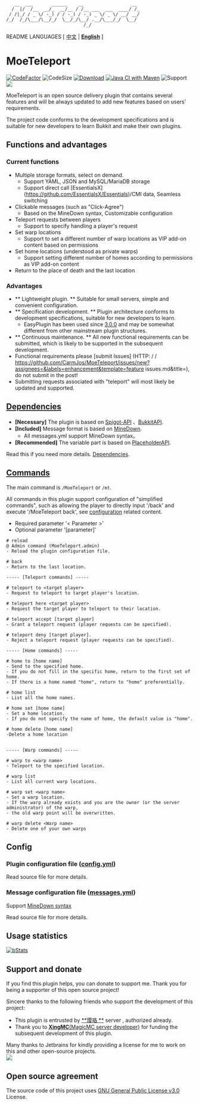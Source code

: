 ```text
   __  ___       ______    __                  __ 
  /  |/  /__  __/_  __/__ / /__ ___  ___  ____/ /_
 / /|_/ / _ \/ -_) / / -_) / -_) _ \/ _ \/ __/ __/
/_/  /_/\___/\__/_/  \__/_/\__/ .__/\___/_/  \__/ 
                             /_/                  
```
README LANGUAGES [ [中文](README.md) | [**English**](README-EN.md)  ]

# MoeTeleport

[![CodeFactor](https://www.codefactor.io/repository/github/CarmJos/MoeTeleport/badge?s=b76fec1f64726b5f19989aace6adb5f85fdab840)](https://www.codefactor.io/repository/github/CarmJos/MoeTeleport)
![CodeSize](https://img.shields.io/github/languages/code-size/CarmJos/MoeTeleport)
[![Download](https://img.shields.io/github/downloads/CarmJos/MoeTeleport/total)](https://github.com/CarmJos/MoeTeleport/releases)
[![Java CI with Maven](https://github.com/CarmJos/MoeTeleport/actions/workflows/maven.yml/badge.svg?branch=master)](https://github.com/CarmJos/MoeTeleport/actions/workflows/maven.yml)
![Support](https://img.shields.io/badge/Minecraft-Java%201.13--Latest-blue)
![](https://visitor-badge.glitch.me/badge?page_id=moeteleport.readme)

MoeTeleport is an open source delivery plugin that contains several features and will be always updated to add new features based on users' requirements.

The project code conforms to the development specifications and is suitable for new developers to learn Bukkit and make their own plugins.

## Functions and advantages

### Current functions

- Multiple storage formats, select on demand. 
    - Support YAML, JSON and MySQL/MariaDB storage 
    - Support direct call [EssentialsX] (https://github.com/EssentialsX/Essentials)/CMI data, Seamless switching 
- Clickable messages (such as "Click-Agree") 
    - Based on the MineDown syntax, Customizable configuration
- Teleport requests between players 
    - Support to specify handling a player's request 
- Set warp locations 
    - Support to set a different number of warp locations as VIP add-on content based on permissions 
- Set home locations (understood as private warps) 
    - Support setting different number of homes according to permissions as VIP add-on content 
- Return to the place of death and the last location

### Advantages

- ** Lightweight plugin. ** Suitable for small servers, simple and convenient configuration. 
- ** Specification development. ** Plugin architecture conforms to development specifications, suitable for new developers to learn. 
    - EasyPlugin has been used since [3.0.0]() and may be somewhat different from other mainstream plugin structures. 
- ** Continuous maintenance. ** All new functional requirements can be submitted, which is likely to be supported in the subsequent development. 
- Functional requirements please [submit Issues] (HTTP: / / https://github.com/CarmJos/MoeTeleport/issues/new?assignees=&labels=enhancement&template=feature issues.md&title=), do not submit in the post! 
- Submitting requests associated with "teleport" will most likely be updated and supported.

## [Dependencies](https://github.com/CarmJos/MoeTeleport/network/dependencies)

- **[Necessary]** The plugin is based on [Spigot-API](https://hub.spigotmc.org/stash/projects/SPIGOT) 、[BukkitAPI](http://bukkit.org/).
- **[Included]** Message format is based on [MineDown](https://github.com/Phoenix616/MineDown).
    - All messages.yml support MineDown syntax。
- **[Recommended]** The variable part is based on [PlaceholderAPI](https://www.spigotmc.org/resources/6245/).

Read this if you need more details. [Dependencies](https://github.com/CarmJos/MoeTeleport/network/dependencies).

## [Commands](src/main/resources/plugin.yml)

The main command is `/MoeTeleport` or `/mt`.

All commands in this plugin support configuration of "simplified commands", 
such as allowing the player to directly input '/back' and execute '/MoeTeleport back', see [configuration](#Config) related content.

- Required parameter '< Parameter >' 
- Optional parameter '[parameter]'

```text
# reload
@ Admin command (MoeTeleport.admin)
- Reload the plugin configuration file.

# back
- Return to the last location.

----- [Teleport commands] -----

# teleport to <target player>
- Request to teleport to target player's location.

# teleport here <target player>
- Request the target player to teleport to their location.

# teleport accept [target player]
- Grant a teleport request (player requests can be specified).

# teleport deny [target player].
- Reject a teleport request (player requests can be specified).

----- [Home commands] -----

# home to [home name]
- Send to the specified home. 
- If you do not fill in the specific home, return to the first set of home. 
- If there is a home named "home", return to "home" preferentially.

# home list
- List all the home names.

# home set [home name]
- Set a home location. 
- If you do not specify the name of home, the default value is "home".

# home delete [home name]
-Delete a home location


----- [Warp commands] -----

# warp to <warp name> 
- Teleport to the specified location.

# warp list
- List all current warp locations.

# warp set <warp name>
- Set a warp location. 
- If the warp already exists and you are the owner (or the server administrator) of the warp,
- the old warp point will be overwritten.

# warp delete <Warp name>
- Delete one of your own warps

```

## Config

### Plugin configuration file ([config.yml]())

Read source file for more details.

### Message configuration file ([messages.yml]())

Support [MineDown syntax](https://wiki.phoenix616.dev/library:minedown:syntax)

Read source file for more details.

## Usage statistics

[![bStats](https://bstats.org/signatures/bukkit/MoeTeleport.svg)](https://bstats.org/plugin/bukkit/MoeTeleport/14459)

## Support and donate

If you find this plugin helps, you can donate to support me. Thank you for being a supporter of this open source project!

Sincere thanks to the following friends who support the development of this project:
- This plugin is entrusted by [**璎珞 **](https://www.yingluo.world/) server , authorized already. 
- Thank you to [**XingMC**(MagicMC server developer)](https://www.mcbbs.net/?4816320) for funding the subsequent development of this plugin.

Many thanks to Jetbrains for kindly providing a license for me to work on this and other open-source projects.  
[![](https://resources.jetbrains.com/storage/products/company/brand/logos/jb_beam.svg)](https://www.jetbrains.com/?from=https://github.com/CarmJos/UserPrefix)

## Open source agreement

The source code of this project uses [GNU General Public License v3.0](https://opensource.org/licenses/GPL-3.0) License.